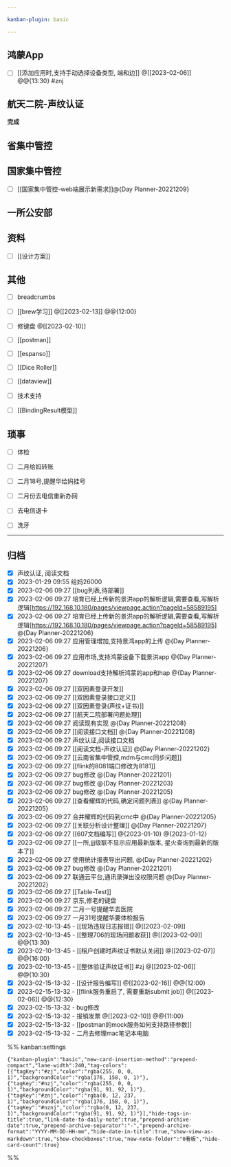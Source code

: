 ```yaml
---

kanban-plugin: basic

---
```


## 鸿蒙App

- [ ] [[添加应用时,支持手动选择设备类型, 端和边]] @[[2023-02-06]] @@{13:30} #znj


## 航天二院-声纹认证

**完成**


## 省集中管控



## 国家集中管控

- [ ] [[国家集中管控-web端展示新需求]]@{Day Planner-20221209}


## 一所公安部



## 资料

- [ ] [[设计方案]]


## 其他

- [ ] breadcrumbs
- [ ] [[brew学习]] @[[2023-02-13]] @@{12:00}
- [ ] 修键盘 @[[2023-02-10]]
- [ ] [[postman]]
- [ ] [[espanso]]
- [ ] [[Dice Roller]]
- [ ] [[dataview]]
- [ ] 技术支持
- [ ] [[BindingResult模型]]


## 琐事

- [ ] 体检
- [ ] 二月给妈转账
- [ ] 二月18号,提醒华给妈挂号
- [ ] 二月份去电信重新办网
- [ ] 去电信退卡
- [ ] 洗牙


***

## 归档

- [x] 声纹认证, 阅读文档
- [x] 2023-01-29 09:55 给妈26000
- [x] 2023-02-06 09:27 [[bug列表,待部署]]
- [x] 2023-02-06 09:27 培育已经上传新的景洪app的解析逻辑,需要查看,写解析逻辑[https://192.168.10.180/pages/viewpage.action?pageId=58589195]
- [x] 2023-02-06 09:27 培育已经上传新的景洪app的解析逻辑,需要查看,写解析逻辑[https://192.168.10.180/pages/viewpage.action?pageId=58589195] @{Day Planner-20221206}
- [x] 2023-02-06 09:27 应用管理增加,支持景鸿app的上传 @{Day Planner-20221206}
- [x] 2023-02-06 09:27 应用市场,支持鸿蒙设备下载景洪app @{Day Planner-20221207}
- [x] 2023-02-06 09:27 download支持解析鸿蒙的app和hap @{Day Planner-20221207}
- [x] 2023-02-06 09:27 [[双因素登录开发]]
- [x] 2023-02-06 09:27 [[双因素登录接口定义]]
- [x] 2023-02-06 09:27 [[双因素登录(声纹+证书)]]
- [x] 2023-02-06 09:27 [[航天二院部署问题处理]]
- [x] 2023-02-06 09:27 阅读现有实现 @{Day Planner-20221208}
- [x] 2023-02-06 09:27 [[阅读接口文档]] @{Day Planner-20221208}
- [x] 2023-02-06 09:27 声纹认证,阅读接口文档
- [x] 2023-02-06 09:27 [[阅读文档-声纹认证]] @{Day Planner-20221202}
- [x] 2023-02-06 09:27 [[云南省集中管控,mdm与cmc同步问题]]
- [x] 2023-02-06 09:27 [[flink的8081端口修改为8181]]
- [x] 2023-02-06 09:27 bug修改 @{Day Planner-20221201}
- [x] 2023-02-06 09:27 bug修改 @{Day Planner-20221203}
- [x] 2023-02-06 09:27 bug修改 @{Day Planner-20221205}
- [x] 2023-02-06 09:27 [[查看耀辉的代码,确定问题列表]] @{Day Planner-20221205}
- [x] 2023-02-06 09:27 合并耀辉的代码到cmc中 @{Day Planner-20221205}
- [x] 2023-02-06 09:27 [[关联分析设计整理]] @{Day Planner-20221207}
- [x] 2023-02-06 09:27 [[607文档编写]] @{2023-01-10} @{2023-01-12}
- [x] 2023-02-06 09:27 [[一所,jjj级联不显示应用最新版本, 星火查询到最新的版本了]]
- [x] 2023-02-06 09:27 使用统计报表导出问题, @{Day Planner-20221202}
- [x] 2023-02-06 09:27 bug修改 @{Day Planner-20221201}
- [x] 2023-02-06 09:27 联通云平台,通讯录弹出没权限问题 @{Day Planner-20221202}
- [x] 2023-02-06 09:27 [[Table-Test]]
- [x] 2023-02-06 09:27 京东,修老的键盘
- [x] 2023-02-06 09:27 二月一号提醒华去医院
- [x] 2023-02-06 09:27 一月31号提醒华要体检报告
- [x] 2023-02-10-13-45 - [[现场违规日志报错]] @[[2023-02-09]]
- [x] 2023-02-10-13-45 - [[整理706的现场问题收获]] @[[2023-02-09]] @@{13:30}
- [x] 2023-02-10-13-45 - [[租户创建时声纹证书默认关闭]] @[[2023-02-07]] @@{16:00}
- [x] 2023-02-10-13-45 - [[整体验证声纹证书]]  #zj  @[[2023-02-06]] @@{10:30}
- [x] 2023-02-15-13-32 - [[设计报告编写]] @[[2023-02-16]] @@{12:00}
- [x] 2023-02-15-13-32 - [[flink服务重启了, 需要重新submit job]] @[[2023-02-06]] @@{12:30}
- [x] 2023-02-15-13-32 - bug修改
- [x] 2023-02-15-13-32 - 报销发票 @[[2023-02-10]] @@{11:00}
- [x] 2023-02-15-13-32 - [[postman的mock服务如何支持路径参数]]
- [x] 2023-02-15-13-32 - 二月去修理mac笔记本电脑

%% kanban:settings
```
{"kanban-plugin":"basic","new-card-insertion-method":"prepend-compact","lane-width":240,"tag-colors":[{"tagKey":"#zj","color":"rgba(255, 0, 0, 1)","backgroundColor":"rgba(176, 158, 0, 1)"},{"tagKey":"#nzj","color":"rgba(255, 0, 0, 1)","backgroundColor":"rgba(91, 91, 92, 1)"},{"tagKey":"#znj","color":"rgba(0, 12, 237, 1)","backgroundColor":"rgba(176, 158, 0, 1)"},{"tagKey":"#nznj","color":"rgba(0, 12, 237, 1)","backgroundColor":"rgba(91, 91, 92, 1)"}],"hide-tags-in-title":true,"link-date-to-daily-note":true,"prepend-archive-date":true,"prepend-archive-separator":"-","prepend-archive-format":"YYYY-MM-DD-HH-mm","hide-date-in-title":true,"show-view-as-markdown":true,"show-checkboxes":true,"new-note-folder":"0看板","hide-card-count":true}
```
%%